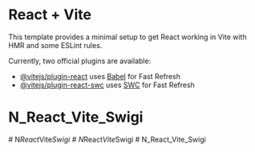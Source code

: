 # React + Vite

This template provides a minimal setup to get React working in Vite with HMR and some ESLint rules.

Currently, two official plugins are available:

- [@vitejs/plugin-react](https://github.com/vitejs/vite-plugin-react/blob/main/packages/plugin-react/README.md) uses [Babel](https://babeljs.io/) for Fast Refresh
- [@vitejs/plugin-react-swc](https://github.com/vitejs/vite-plugin-react-swc) uses [SWC](https://swc.rs/) for Fast Refresh
# N_React_Vite_Swigi
#   N _ R e a c t _ V i t e _ S w i g i  
 #   N _ R e a c t _ V i t e _ S w i g i  
 # N_React_Vite_Swigi
